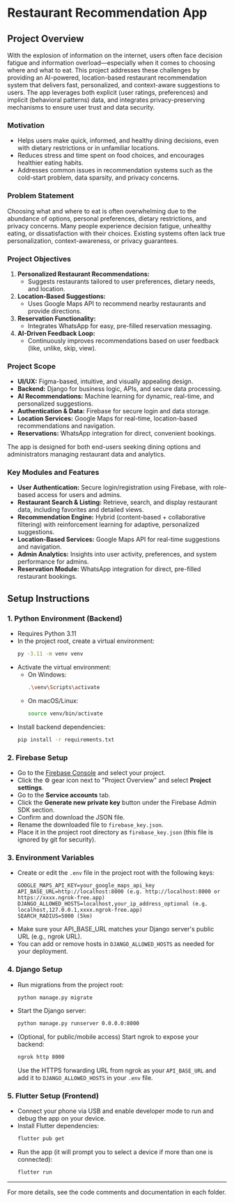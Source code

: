 # Restaurant Recommendation App

## Project Overview

With the explosion of information on the internet, users often face decision fatigue and information overload—especially when it comes to choosing where and what to eat. This project addresses these challenges by providing an AI-powered, location-based restaurant recommendation system that delivers fast, personalized, and context-aware suggestions to users. The app leverages both explicit (user ratings, preferences) and implicit (behavioral patterns) data, and integrates privacy-preserving mechanisms to ensure user trust and data security.

### Motivation
- Helps users make quick, informed, and healthy dining decisions, even with dietary restrictions or in unfamiliar locations.
- Reduces stress and time spent on food choices, and encourages healthier eating habits.
- Addresses common issues in recommendation systems such as the cold-start problem, data sparsity, and privacy concerns.

### Problem Statement
Choosing what and where to eat is often overwhelming due to the abundance of options, personal preferences, dietary restrictions, and privacy concerns. Many people experience decision fatigue, unhealthy eating, or dissatisfaction with their choices. Existing systems often lack true personalization, context-awareness, or privacy guarantees.

### Project Objectives
1. **Personalized Restaurant Recommendations:**
   - Suggests restaurants tailored to user preferences, dietary needs, and location.
2. **Location-Based Suggestions:**
   - Uses Google Maps API to recommend nearby restaurants and provide directions.
3. **Reservation Functionality:**
   - Integrates WhatsApp for easy, pre-filled reservation messaging.
4. **AI-Driven Feedback Loop:**
   - Continuously improves recommendations based on user feedback (like, unlike, skip, view).

### Project Scope
- **UI/UX:** Figma-based, intuitive, and visually appealing design.
- **Backend:** Django for business logic, APIs, and secure data processing.
- **AI Recommendations:** Machine learning for dynamic, real-time, and personalized suggestions.
- **Authentication & Data:** Firebase for secure login and data storage.
- **Location Services:** Google Maps for real-time, location-based recommendations and navigation.
- **Reservations:** WhatsApp integration for direct, convenient bookings.

The app is designed for both end-users seeking dining options and administrators managing restaurant data and analytics.

### Key Modules and Features
- **User Authentication:** Secure login/registration using Firebase, with role-based access for users and admins.
- **Restaurant Search & Listing:** Retrieve, search, and display restaurant data, including favorites and detailed views.
- **Recommendation Engine:** Hybrid (content-based + collaborative filtering) with reinforcement learning for adaptive, personalized suggestions.
- **Location-Based Services:** Google Maps API for real-time suggestions and navigation.
- **Admin Analytics:** Insights into user activity, preferences, and system performance for admins.
- **Reservation Module:** WhatsApp integration for direct, pre-filled restaurant bookings.



## Setup Instructions

### 1. Python Environment (Backend)
- Requires Python 3.11
- In the project root, create a virtual environment:
  ```sh
  py -3.11 -m venv venv
  ```
- Activate the virtual environment:
  - On Windows:
    ```sh
    .\venv\Scripts\activate
    ```
  - On macOS/Linux:
    ```sh
    source venv/bin/activate
    ```
- Install backend dependencies:
  ```sh
  pip install -r requirements.txt
  ```

### 2. Firebase Setup
- Go to the [Firebase Console](https://console.firebase.google.com/) and select your project.
- Click the ⚙️ gear icon next to "Project Overview" and select **Project settings**.
- Go to the **Service accounts** tab.
- Click the **Generate new private key** button under the Firebase Admin SDK section.
- Confirm and download the JSON file.
- Rename the downloaded file to `firebase_key.json`.
- Place it in the project root directory as `firebase_key.json` (this file is ignored by git for security).

### 3. Environment Variables
- Create or edit the `.env` file in the project root with the following keys:
  ```env
  GOOGLE_MAPS_API_KEY=your_google_maps_api_key
  API_BASE_URL=http://localhost:8000 (e.g. http://localhost:8000 or https://xxxx.ngrok-free.app)
  DJANGO_ALLOWED_HOSTS=localhost,your_ip_address_optional (e.g. localhost,127.0.0.1,xxxx.ngrok-free.app)
  SEARCH_RADIUS=5000 (5km)
  ```
- Make sure your API_BASE_URL matches your Django server's public URL (e.g., ngrok URL).
- You can add or remove hosts in `DJANGO_ALLOWED_HOSTS` as needed for your deployment.

### 4. Django Setup
- Run migrations from the project root:
  ```sh
  python manage.py migrate
  ```
- Start the Django server:
  ```sh
  python manage.py runserver 0.0.0.0:8000
  ```
- (Optional, for public/mobile access) Start ngrok to expose your backend:
  ```sh
  ngrok http 8000
  ```
  Use the HTTPS forwarding URL from ngrok as your `API_BASE_URL` and add it to `DJANGO_ALLOWED_HOSTS` in your `.env` file.

### 5. Flutter Setup (Frontend)
- Connect your phone via USB and enable developer mode to run and debug the app on your device.
- Install Flutter dependencies:
  ```sh
  flutter pub get
  ```
- Run the app (it will prompt you to select a device if more than one is connected):
  ```sh
  flutter run
  ```

---

For more details, see the code comments and documentation in each folder.
